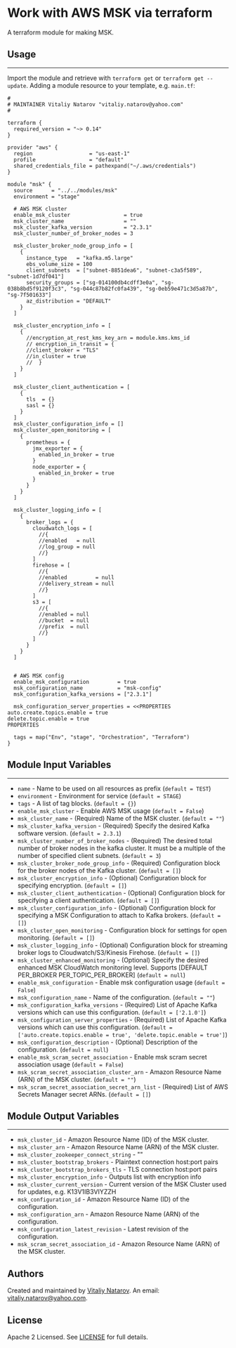 # Work with AWS MSK via terraform

A terraform module for making MSK.


## Usage
----------------------
Import the module and retrieve with ```terraform get``` or ```terraform get --update```. Adding a module resource to your template, e.g. `main.tf`:

```
#
# MAINTAINER Vitaliy Natarov "vitaliy.natarov@yahoo.com"
#

terraform {
  required_version = "~> 0.14"
}

provider "aws" {
  region                  = "us-east-1"
  profile                 = "default"
  shared_credentials_file = pathexpand("~/.aws/credentials")
}

module "msk" {
  source      = "../../modules/msk"
  environment = "stage"

  # AWS MSK cluster
  enable_msk_cluster                 = true
  msk_cluster_name                   = ""
  msk_cluster_kafka_version          = "2.3.1"
  msk_cluster_number_of_broker_nodes = 3

  msk_cluster_broker_node_group_info = [
    {
      instance_type   = "kafka.m5.large"
      ebs_volume_size = 100
      client_subnets  = ["subnet-8851dea6", "subnet-c3a5f589", "subnet-1d7df041"]
      security_groups = ["sg-014100db4cdff3e0a", "sg-038b8bd5f9120f3c3", "sg-044c87b82fc0fa439", "sg-0eb59e471c3d5a87b", "sg-7f501633"]
      az_distribution = "DEFAULT"
    }
  ]

  msk_cluster_encryption_info = [
    {
      //encryption_at_rest_kms_key_arn = module.kms.kms_id
      // encryption_in_transit = {
      //client_broker = "TLS"
      //in_cluster = true
      //  }
    }
  ]

  msk_cluster_client_authentication = [
    {
      tls  = {}
      sasl = {}
    }
  ]
  msk_cluster_configuration_info = []
  msk_cluster_open_monitoring = [
    {
      prometheus = {
        jmx_exporter = {
          enabled_in_broker = true
        }
        node_exporter = {
          enabled_in_broker = true
        }
      }
    }
  ]

  msk_cluster_logging_info = [
    {
      broker_logs = {
        cloudwatch_logs = [
          //{
          //enabled   = null
          //log_group = null
          //}
        ]
        firehose = [
          //{
          //enabled         = null
          //delivery_stream = null
          //}
        ]
        s3 = [
          //{
          //enabled = null
          //bucket  = null
          //prefix  = null
          //}
        ]
      }
    }
  ]


  # AWS MSK config
  enable_msk_configuration         = true
  msk_configuration_name           = "msk-config"
  msk_configuration_kafka_versions = ["2.3.1"]

  msk_configuration_server_properties = <<PROPERTIES
auto.create.topics.enable = true
delete.topic.enable = true
PROPERTIES

  tags = map("Env", "stage", "Orchestration", "Terraform")
}
```

## Module Input Variables
----------------------
- `name` - Name to be used on all resources as prefix (`default = TEST`)
- `environment` - Environment for service (`default = STAGE`)
- `tags` - A list of tag blocks. (`default = {}`)
- `enable_msk_cluster` - Enable AWS MSK usage (`default = False`)
- `msk_cluster_name` - (Required) Name of the MSK cluster. (`default = ""`)
- `msk_cluster_kafka_version` - (Required) Specify the desired Kafka software version. (`default = 2.3.1`)
- `msk_cluster_number_of_broker_nodes` - (Required) The desired total number of broker nodes in the kafka cluster. It must be a multiple of the number of specified client subnets. (`default = 3`)
- `msk_cluster_broker_node_group_info` - (Required) Configuration block for the broker nodes of the Kafka cluster. (`default = []`)
- `msk_cluster_encryption_info` - (Optional) Configuration block for specifying encryption. (`default = []`)
- `msk_cluster_client_authentication` - (Optional) Configuration block for specifying a client authentication. (`default = []`)
- `msk_cluster_configuration_info` - (Optional) Configuration block for specifying a MSK Configuration to attach to Kafka brokers. (`default = []`)
- `msk_cluster_open_monitoring` - Configuration block for settings for open monitoring. (`default = []`)
- `msk_cluster_logging_info` - (Optional) Configuration block for streaming broker logs to Cloudwatch/S3/Kinesis Firehose. (`default = []`)
- `msk_cluster_enhanced_monitoring` - (Optional) Specify the desired enhanced MSK CloudWatch monitoring level. Supports [DEFAULT PER_BROKER PER_TOPIC_PER_BROKER] (`default = null`)
- `enable_msk_configuration` - Enable msk configuration usage (`default = False`)
- `msk_configuration_name` - Name of the configuration. (`default = ""`)
- `msk_configuration_kafka_versions` - (Required) List of Apache Kafka versions which can use this configuration. (`default = ['2.1.0']`)
- `msk_configuration_server_properties` - (Required) List of Apache Kafka versions which can use this configuration. (`default = ['auto.create.topics.enable = true', 'delete.topic.enable = true']`)
- `msk_configuration_description` - (Optional) Description of the configuration. (`default = null`)
- `enable_msk_scram_secret_association` - Enable msk scram secret association usage (`default = False`)
- `msk_scram_secret_association_cluster_arn` - Amazon Resource Name (ARN) of the MSK cluster. (`default = ""`)
- `msk_scram_secret_association_secret_arn_list` - (Required) List of AWS Secrets Manager secret ARNs. (`default = []`)

## Module Output Variables
----------------------
- `msk_cluster_id` - Amazon Resource Name (ID) of the MSK cluster.
- `msk_cluster_arn` - Amazon Resource Name (ARN) of the MSK cluster.
- `msk_cluster_zookeeper_connect_string` - ""
- `msk_cluster_bootstrap_brokers` - Plaintext connection host:port pairs
- `msk_cluster_bootstrap_brokers_tls` - TLS connection host:port pairs
- `msk_cluster_encryption_info` - Outputs list with encryption info
- `msk_cluster_current_version` - Current version of the MSK Cluster used for updates, e.g. K13V1IB3VIYZZH
- `msk_configuration_id` - Amazon Resource Name (ID) of the configuration.
- `msk_configuration_arn` - Amazon Resource Name (ARN) of the configuration.
- `msk_configuration_latest_revision` - Latest revision of the configuration.
- `msk_scram_secret_association_id` - Amazon Resource Name (ARN) of the MSK cluster.


## Authors

Created and maintained by [Vitaliy Natarov](https://github.com/SebastianUA). An email: [vitaliy.natarov@yahoo.com](vitaliy.natarov@yahoo.com).

## License

Apache 2 Licensed. See [LICENSE](https://github.com/SebastianUA/terraform/blob/master/LICENSE) for full details.
